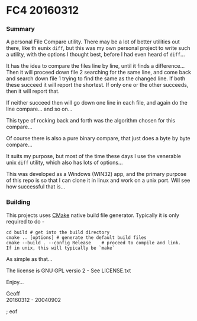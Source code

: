 # FC4 20160312

### Summary

A personal File Compare utility. There may be a lot of better utilities out there, like th eunix `diff`, but this was my own personal project to write such a utility, with the options I thought best, before I had even heard of `diff`...

It has the idea to compare the files line by line, until it finds a difference... Then it will proceed down file 2 searching for the same line, and come back and search down file 1 trying to find the same as the changed line. If both these succeed it will report the shortest. If only one or the other succeeds, then it will report that.

If neither succeed then will go down one line in each file, and again do the line compare... and so on...

This type of rocking back and forth was the algorithm chosen for this compare...

Of course there is also a pure binary compare, that just does a byte by byte compare...

It suits my purpose, but most of the time these days I use the venerable unix `diff` utility, which also has lots of options...

This was developed as a Windows (WIN32) app, and the primary purpose of this repo is so that I can clone it in linux and work on a unix port. Will see how successful that is...

### Building

This projects uses [CMake](https://cmake.org/download/) native build file generator. Typically it is only required to do -

```
cd build # get into the build directory
cmake .. [options] # generate the default build files
cmake --build . --config Release    # proceed to compile and link.
If in unix, this will typically be `make`
```

As simple as that...

The license is GNU GPL versio 2 - See LICENSE.txt

Enjoy...

Geoff  
20160312 - 20040902

; eof
